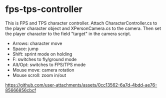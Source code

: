 # fps-tps-controller

This is FPS and TPS character controller. Attach CharacterController.cs to the player character object and XPersonCamera.cs to the camera. Then set the player character to the field "target" in the camera script.

- Arrows: character move
- Space: jump
- Shift: sprint mode on holding
- F: switches to fly/ground mode
- Alt/Opt: switches to FPS/TPS mode
- Mouse move: camera rotation
- Mouse scroll: zoom in/out


https://github.com/user-attachments/assets/0cc13562-6a7d-4bdd-ae76-85666856cbcf
